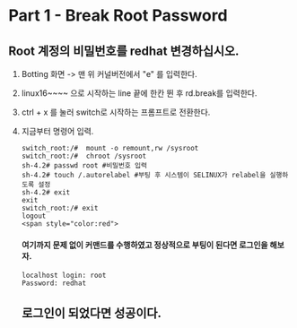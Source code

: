 # Part 1 - Break Root Password

## Root 계정의 비밀번호를 redhat 변경하십시오.


1. Botting 화면 -> 맨 위 커널버전에서 "e" 를 입력한다.
2. linux16~~~~ 으로 시작하는 line 끝에 한칸 뛴 후 rd.break를 입력한다.
3. ctrl + x 를 눌러 switch로 시작하는 프롬프트로 전환한다.
4. 지금부터 명령어 입력.
   ```
   switch_root:/#  mount -o remount,rw /sysroot
   switch_root:/#  chroot /sysroot
   sh-4.2# passwd root #비밀번호 입력
   sh-4.2# touch /.autorelabel #부팅 후 시스템이 SELINUX가 relabel을 실행하도록 설정
   sh-4.2# exit
   exit
   switch_root:/# exit
   logout
   <span style="color:red">
   ```
   
   #### 여기까지 문제 없이 커맨드를 수행하였고 정상적으로 부팅이 된다면 로그인을 해보자.
   ```
   localhost login: root
   Password: redhat
   ```

   ## 로그인이 되었다면 성공이다.

